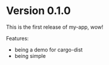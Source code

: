 # Version 0.1.0

This is the first release of my-app, wow!

Features: 

* being a demo for cargo-dist
* being simple